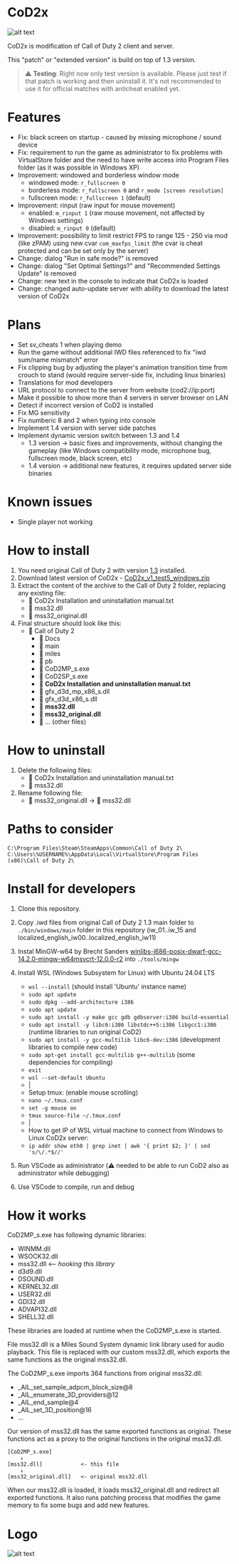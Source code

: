 # CoD2x
![alt text](images/cod2-window.png)

CoD2x is modification of Call of Duty 2 client and server.

This "patch" or "extended version" is build on top of 1.3 version.

> :warning: **Testing**: Right now only test version is available. Please just test if that patch is working and then uninstall it. It's not recommended to use it for official matches with anticheat enabled yet.



# Features
- Fix: black screen on startup - caused by missing microphone / sound device
- Fix: requirement to run the game as administrator to fix problems with VirtualStore folder and the need to have write access into Program Files folder (as it was possible in Windows XP)
- Improvement: windowed and borderless window mode
    - windowed mode: `r_fullscreen 0`
    - borderless mode: `r_fullscreen 0` and `r_mode [screen resolution]`
    - fullscreen mode: `r_fullscreen 1` (default)
- Improvement: rinput (raw input for mouse movement) 
    - enabled: `m_rinput 1` (raw mouse movement, not affected by Windows settings)
    - disabled: `m_rinput 0` (default)
- Improvement: possibility to limit restrict FPS to range 125 - 250 via mod (like zPAM) using new cvar `com_maxfps_limit` (the cvar is cheat protected and can be set only by the server)
- Change: dialog "Run in safe mode?" is removed
- Change: dialog "Set Optimal Settings?" and "Recommended Settings Update" is removed
- Change: new text in the console to indicate that CoD2x is loaded
- Change: changed auto-update server with ability to download the latest version of CoD2x



# Plans
- Set sv_cheats 1 when playing demo
- Run the game without additional IWD files referenced to fix "iwd sum/name mismatch" error
- Fix clipping bug by adjusting the player's animation transition time from crouch to stand (would require server-side fix, including linux binaries)
- Translations for mod developers
- URL protocol to connect to the server from website (cod2://ip:port)
- Make it possible to show more than 4 servers in server browser on LAN
- Detect if incorrect version of CoD2 is installed
- Fix MG sensitivity
- Fix numberic 8 and 2 when typing into console
- Implement 1.4 version with server side patches
- Implement dynamic version switch between 1.3 and 1.4
    - 1.3 version -> basic fixes and improvements, without changing the gameplay (like Windows compatibility mode, microphone bug, fullscreen mode, black screen, etc)
    - 1.4 version -> additional new features, it requires updated server side binaries


# Known issues
- Single player not working



# How to install
1. You need original Call of Duty 2 with version [1.3](https://www.moddb.com/games/call-of-duty-2/downloads/call-of-duty-2-pc-patch-v-13) installed.
2. Download latest version of CoD2x - [CoD2x_v1_test5_windows.zip](https://github.com/eyza-cod2/CoD2x/releases/download/v1_test5/CoD2x_v1_test5_windows.zip)
3. Extract the content of the archive to the Call of Duty 2 folder, replacing any existing file:
    - 📄 CoD2x Installation and uninstallation manual.txt
    - 📄 mss32.dll
    - 📄 mss32_original.dll
4. Final structure should look like this:
    - 📁 Call of Duty 2
        - 📁 Docs
        - 📁 main
        - 📁 miles
        - 📁 pb
        - 📄 CoD2MP_s.exe
        - 📄 CoD2SP_s.exe
        - 📄 **CoD2x Installation and uninstallation manual.txt**
        - 📄 gfx_d3d_mp_x86_s.dll
        - 📄 gfx_d3d_x86_s.dll
        - 📄 **mss32.dll**
        - 📄 **mss32_original.dll**
        - 📄 ... (other files)

# How to uninstall
1. Delete the following files:
    - 📄 CoD2x Installation and uninstallation manual.txt
    - 📄 mss32.dll
2. Rename following file:
    - 📄 mss32_original.dll  ->  📄 mss32.dll



# Paths to consider
`C:\Program Files\Steam\SteamApps\Common\Call of Duty 2\`
`C:\Users\%USERNAME%\AppData\Local\VirtualStore\Program Files (x86)\Call of Duty 2\`


# Install for developers
1. Clone this repository.
2. Copy .iwd files from original Call of Duty 2 1.3 main folder to `./bin/windows/main` folder in this repository (iw_01..iw_15 and localized_english_iw00..localized_english_iw11)
3. Instal MinGW-w64 by Brecht Sanders [winlibs-i686-posix-dwarf-gcc-14.2.0-mingw-w64msvcrt-12.0.0-r2](https://github.com/brechtsanders/winlibs_mingw/releases/download/14.2.0posix-19.1.1-12.0.0-msvcrt-r2/winlibs-i686-posix-dwarf-gcc-14.2.0-mingw-w64msvcrt-12.0.0-r2.zip) into `./tools/mingw`

4. Install WSL (Windows Subsystem for Linux) with Ubuntu 24.04 LTS
    - `wsl --install` (should install 'Ubuntu' instance name)
    - `sudo apt update`
    - `sudo dpkg --add-architecture i386`
    - `sudo apt update`
    - `sudo apt install -y make gcc gdb gdbserver:i386 build-essential`
    - `sudo apt install -y libc6:i386 libstdc++5:i386 libgcc1:i386` (runtime libraries to run original CoD2) 
    - `sudo apt install -y gcc-multilib libc6-dev:i386` (development libraries to compile new code)
    - `sudo apt-get install gcc-multilib g++-multilib` (some dependencies for compiling)
    - `exit`
    - `wsl --set-default Ubuntu`
    - |
    - Setup tmux: (enable mouse scrolling)
    - `nano ~/.tmux.conf`
    - `set -g mouse on`
    - `tmux source-file ~/.tmux.conf`
    - |
    - How to get IP of WSL virtual machine to connect from Windows to Linux CoD2x server: 
    - `ip addr show eth0 | grep inet | awk '{ print $2; }' | sed 's/\/.*$//'`
5. Run VSCode as administrator (:warning: needed to be able to run CoD2 also as administrator while debugging)
6. Use VSCode to compile, run and debug


# How it works
CoD2MP_s.exe has following dynamic libraries:
- WINMM.dll       
- WSOCK32.dll     
- mss32.dll       <-- *hooking this library*
- d3d9.dll        
- DSOUND.dll      
- KERNEL32.dll    
- USER32.dll      
- GDI32.dll       
- ADVAPI32.dll    
- SHELL32.dll     

These libraries are loaded at runtime when the CoD2MP_s.exe is started.

File mss32.dll is a Miles Sound System dynamic link library used for audio playback.
This file is replaced with our custom mss32.dll, which exports the same functions as the original mss32.dll.

The CoD2MP_s.exe imports 364 functions from original mss32.dll:
- _AIL_set_sample_adpcm_block_size@8
- _AIL_enumerate_3D_providers@12
- _AIL_end_sample@4
- _AIL_set_3D_position@16
- ...

Our version of mss32.dll has the same exported functions as original.
These functions act as a proxy to the original functions in the original mss32.dll.
    
    [CoD2MP_s.exe]
        ↓
    [mss32.dll]            <- this file
        ↓
    [mss32_original.dll]   <- original mss32.dll

When our mss32.dll is loaded, it loads mss32_original.dll and redirect all exported functions.
It also runs patching process that modifies the game memory to fix some bugs and add new features.

# Logo
![alt text](images/logo.png)